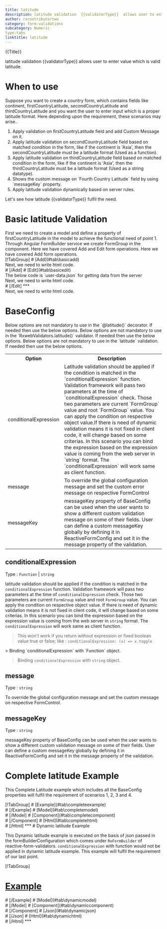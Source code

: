```yaml
---
title: latitude
description: latitude validation  {{validatorType}}  allows user to enter value which is valid latitude.
author: rxcontributortwo
category: form-validations
subcategory: Numeric
type:tabs
linktitle: latitude
---
```


<div class="title-bar top_title"><p>{{Title}}</p></div> <div class="title-bar"><p>latitude validation  {{validatorType}}  allows user to enter value which is valid latitude.</p></div>

# When to use
Suppose you want to create a country form, which contains fields like continent, firstCountryLatitude, secondCountryLatitude and thirdCountryLatitude and you want the user to enter input which is a proper latitude format. Here depending upon the requirement, these scenarios may arise..

<ol class='showHideElement'>
    <li>Apply validation on firstCountryLatitude field and add Custom Message on it.</li>
    <li>Apply latitude validation on secondCountryLatitude field based on matched condition in the form, like if the continent is 'Asia', then the secondCountryLatitude must be a latitude format (Used as a function).</li>
    <li>Apply latitude validation on thirdCountryLatitude field  based on matched condition in the form, like if the continent is 'Asia', then the thirdCountryLatitude must be a latitude format (Used as a string datatype).</li>
    <li>Shows the custom message on `Fourth Country Latitude` field by using `messageKey` property.</li>
    <data-scope scope="['decorator','validator']">
    <li>Apply latitude validation dynamically based on server rules.</li>
    </data-scope>
</ol>

Let's see how latitude  {{validatorType}}  fulfil the need.

# Basic latitude Validation

<data-scope scope="['decorator','template-driven-directives','template-driven-decorators']">
First we need to create a model and define a property of firstCountryLatitude in the model to achieve the functional need of point 1.
<div component="app-code" key="latitude-add-model"></div> 
</data-scope>
Through Angular FormBuilder service we create FormGroup in the component.
<data-scope scope="['decorator']">
Here we have covered Add and Edit form operations. 
</data-scope>

<data-scope scope="['validator','template-driven-directives','template-driven-decorators']">
Here we have covered Add form operations. 
</data-scope>

<data-scope scope="['decorator']">
<div component="app-tabs" key="basic-operations"></div>
[!TabGroup]
# [Add](#tab\basicadd)
<div component="app-code" key="latitude-add-component"></div> 
Next, we need to write html code.
<div component="app-code" key="latitude-add-html"></div> 
<div component="app-example-runner" ref-component="app-latitude-add"></div>
# [/Add]
# [Edit](#tab\basicedit)
<div component="app-code" key="latitude-edit-component"></div> 
The below code is `user-data.json` for getting data from the server
<div component="app-code" key="latitude-edit-json"></div> 
Next, we need to write html code.
<div component="app-code" key="latitude-edit-html"></div> 
<div component="app-example-runner" ref-component="app-latitude-edit"></div>
# [/Edit]
***
</data-scope>

<data-scope scope="['validator','template-driven-directives','template-driven-decorators']">
<div component="app-code" key="latitude-add-component"></div> 
Next, we need to write html code.
<div component="app-code" key="latitude-add-html"></div> 
<div component="app-example-runner" ref-component="app-latitude-add"></div>
</data-scope>

# BaseConfig
<data-scope scope="['decorator']">
Below options are not mandatory to use in the `@latitude()` decorator. If needed then use the below options.
</data-scope>
<data-scope scope="['validator']">
Below options are not mandatory to use in the `RxwebValidators.latitude()` validator. If needed then use the below options.
</data-scope>
<data-scope scope="['template-driven-directives','template-driven-decorators']">
Below options are not mandatory to use in the `latitude` validation. If needed then use the below options.
</data-scope>

<table class="table table-bordered table-striped showHideElement">
<tr><th>Option</th><th>Description</th></tr>
<tr><td><a  title="conditionalExpression">conditionalExpression</a></td><td>Latitude validation should be applied if the condition is matched in the `conditionalExpression` function. Validation framework will pass two parameters at the time of `conditionalExpression` check. Those two parameters are current `FormGroup` value and root `FormGroup` value. You can apply the condition on respective object value.If there is need of dynamic validation means it is not fixed in client code, it will change based on some criterias. In this scenario you can bind the expression based on the expression value is coming from the web server in `string` format. The `conditionalExpression` will work same as client function.</td></tr>
<tr><td><a  title="message">message</a></td><td>To override the global configuration message and set the custom error message on respective FormControl</td></tr>
<tr><td><a (click)='scrollTo("#messageKey")' title="messageKey">messageKey</a></td><td>messageKey property of BaseConfig can be used when the user wants to show a different custom validation message on some of their fields. User can define a custom messageKey globally by defining it in ReactiveFormConfig and set it in the message property of the validation.</td></tr>
</table>

## conditionalExpression 
Type :  `Function`  |  `string` 

latitude validation should be applied if the condition is matched in the `conditionalExpression` function. Validation framework will pass two parameters at the time of `conditionalExpression` check. Those two parameters are current `FormGroup` value and root `FormGroup` value. You can apply the condition on respective object value.
If there is need of dynamic validation means it is not fixed in client code, it will change based on some criterias. In this scenario you can bind the expression based on the expression value is coming from the web server in `string` format. The `conditionalExpression` will work same as client function.

> This won't work if you return without expression or fixed boolean value true or false; like : `conditionalExpression: (x) => x.toggle`

<data-scope scope="['validator','decorator']">
> Binding `conditionalExpression` with `Function` object.
<div component="app-code" key="latitude-conditionalExpressionExampleFunction-model"></div> 
</data-scope>

> Binding `conditionalExpression` with `string` object.
<div component="app-code" key="latitude-conditionalExpressionExampleString-model"></div> 

<div component="app-example-runner" ref-component="app-latitude-conditionalExpression" title="latitude {{validatorType}} with conditionalExpression" key="conditionalExpression"></div>

## message 
Type :  `string` 

To override the global configuration message and set the custom message on respective FormControl.

<div component="app-code" key="latitude-messageExample-model"></div> 
<div component="app-example-runner" ref-component="app-latitude-message" title="latitude {{validatorType}} with message" key="message"></div>

## messageKey
Type : `string`

messageKey property of BaseConfig can be used when the user wants to show a different custom validation message on some of their fields. User can define a custom messageKey globally by defining it in ReactiveFormConfig and set it in the message property of the validation.

<div component="app-code" key="latitude-messageKeyExample-model"></div> 
<div component="app-example-runner" ref-component="app-latitude-messageKey" title="latitude {{validatorType}} with messageKey" key="messageKey"></div>

# Complete latitude Example

This Complete Latitude example which includes all the BaseConfig properties will fulfil the requirement of scenarios 1, 2, 3 and 4.

<div component="app-tabs" key="complete"></div>
[!TabGroup]
# [Example](#tab\completeexample)
<div component="app-example-runner" ref-component="app-latitude-complete"></div>
# [/Example]
<data-scope scope="['decorator','template-driven-directives','template-driven-decorators']">
# [Model](#tab\completemodel)
<div component="app-code" key="latitude-complete-model"></div>
# [/Model]
</data-scope>
# [Component](#tab\completecomponent)
<div component="app-code" key="latitude-complete-component"></div> 
# [/Component]
# [Html](#tab\completehtml)
<div component="app-code" key="latitude-complete-html"></div>
# [/Html]
***

<data-scope scope="['decorator','validator']">
# Dynamic latitude Example

This Dynamic latitude example is executed on the basis of json passed in the formBuilderConfiguration which comes under `RxFormBuilder` of reactive-form-validators. `conditionalExpression` with function would not be applied in dynamic latitude example. This example will fulfil the requirement of our last point.

<div component="app-tabs" key="dynamic"></div>

[!TabGroup]
# [Example](#tab\dynamicexample)
<div component="app-example-runner" ref-component="app-latitude-dynamic"></div>
# [/Example]
<data-scope scope="['decorator']">
# [Model](#tab\dynamicmodel)
<div component="app-code" key="latitude-dynamic-model"></div>
# [/Model]
</data-scope>
# [Component](#tab\dynamiccomponent)
<div component="app-code" key="latitude-dynamic-component"></div>
# [/Component]
# [Json](#tab\dynamicjson)
<div component="app-code" key="latitude-dynamic-json"></div>
# [/Json]
# [Html](#tab\dynamichtml)
<div component="app-code" key="latitude-dynamic-html"></div> 
# [/Html]
***
</data-scope>
